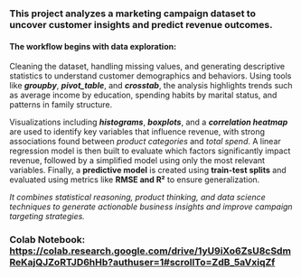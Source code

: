 ### This project analyzes a marketing campaign dataset to uncover customer insights and predict revenue outcomes. 

#### The workflow begins with data exploration: 
Cleaning the dataset, handling missing values, and generating descriptive statistics to understand customer demographics and behaviors. Using tools like **_groupby_**, **_pivot_table_**, and **_crosstab_**, the analysis highlights trends such as average income by education, spending habits by marital status, and patterns in family structure.

Visualizations including ***histograms***, ***boxplots***, and a ***correlation heatmap*** are used to identify key variables that influence revenue, with strong associations found between _product categories_ and _total spend_. A linear regression model is then built to evaluate which factors significantly impact revenue, followed by a simplified model using only the most relevant variables. Finally, a **predictive model** is created using **train-test splits** and evaluated using metrics like **RMSE and R²** to ensure generalization.

_It combines statistical reasoning, product thinking, and data science techniques to generate actionable business insights and improve campaign targeting strategies._

### Colab Notebook: https://colab.research.google.com/drive/1yU9iXo6ZsU8cSdmReKajQJZoRTJD6hHb?authuser=1#scrollTo=ZdB_5aVxiqZf
